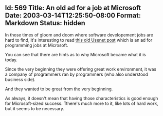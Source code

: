 Id: 569
Title: An old ad for a job at Microsoft
Date: 2003-03-14T12:25:50-08:00
Format: Markdown
Status: hidden
--------------
In those times of gloom and doom where software developement jobs are hard to find, it's interesting to read [this old Usenet post](http://groups.google.com/groups?selm=8685%40microsoft.UUCP&oe=UTF-8&output=gplain) which is an ad for programming jobs at Microsoft.

You can see that there are hints as to why Microsoft became what it is today.

Since the very beginning they were offering great work environment, it was a company of programmers ran by programmers (who also understood business side).

And they wanted to be great from the very beginning.

As always, it doesn't mean that having those characteristics is good
enough for Microsoft-sized success. Tthere's much more to it, like lots of hard work, but it seems to be necessary.
